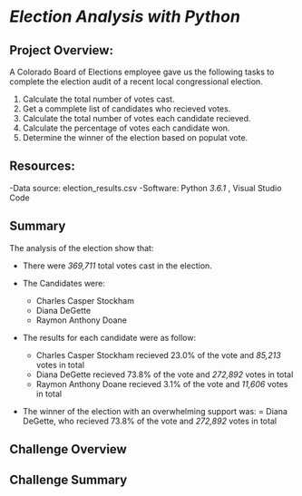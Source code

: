 # ***Election Analysis with Python***

## **Project Overview:**

A Colorado Board of Elections employee gave us the following tasks to complete the election audit of a recent local congressional election.

1. Calculate the total number of votes cast.
2. Get a commplete list of candidates who recieved votes.
3. Calculate the total number of votes each candidate recieved.
4. Calculate the percentage of votes each candidate won.
5. Determine the winner of the election based on populat vote.

## **Resources:**
-Data source: election_results.csv
-Software: Python *3.6.1* , Visual Studio Code

## **Summary**
The analysis of the election show that:

  - There were *369,711* total votes cast in the election.
  - The Candidates were:
      - Charles Casper Stockham
      - Diana DeGette
      - Raymon Anthony Doane
      
  - The results for each candidate were as follow:
  
      - Charles Casper Stockham recieved 23.0% of the vote and *85,213* votes in total
      - Diana DeGette recieved 73.8% of the vote and *272,892* votes in total
      - Raymon Anthony Doane recieved 3.1% of the vote and *11,606* votes in total
      
  - The winner of the election with an overwhelming support was:
      =  Diana DeGette, who recieved 73.8% of the vote and *272,892* votes in total
    
    
## Challenge Overview


## Challenge Summary
  

